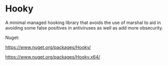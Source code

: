 # Hooky
A minimal managed hooking library that avoids the use of marshal to aid in avoiding some false positives in antiviruses as well as add more obsecurity.

Nuget:

https://www.nuget.org/packages/Hooky/

https://www.nuget.org/packages/Hooky.x64/
